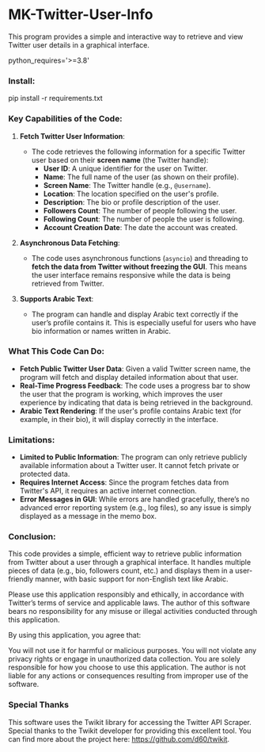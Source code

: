 # MK-Twitter-User-Info
 This program provides a simple and interactive way to retrieve and view Twitter user details in a graphical interface.
 
 python_requires='>=3.8'
 
### Install:
pip install -r requirements.txt

### Key Capabilities of the Code:

1. **Fetch Twitter User Information**:
   - The code retrieves the following information for a specific Twitter user based on their **screen name** (the Twitter handle):
     - **User ID**: A unique identifier for the user on Twitter.
     - **Name**: The full name of the user (as shown on their profile).
     - **Screen Name**: The Twitter handle (e.g., `@username`).
     - **Location**: The location specified on the user's profile.
     - **Description**: The bio or profile description of the user.
     - **Followers Count**: The number of people following the user.
     - **Following Count**: The number of people the user is following.
     - **Account Creation Date**: The date the account was created.

2. **Asynchronous Data Fetching**:
   - The code uses asynchronous functions (`asyncio`) and threading to **fetch the data from Twitter without freezing the GUI**. This means the user interface remains responsive while the data is being retrieved from Twitter.
   
3. **Supports Arabic Text**:
   - The program can handle and display Arabic text correctly if the user’s profile contains it. This is especially useful for users who have bio information or names written in Arabic.

### What This Code Can Do:
- **Fetch Public Twitter User Data**: Given a valid Twitter screen name, the program will fetch and display detailed information about that user.
- **Real-Time Progress Feedback**: The code uses a progress bar to show the user that the program is working, which improves the user experience by indicating that data is being retrieved in the background.
- **Arabic Text Rendering**: If the user's profile contains Arabic text (for example, in their bio), it will display correctly in the interface.

### Limitations:
- **Limited to Public Information**: The program can only retrieve publicly available information about a Twitter user. It cannot fetch private or protected data.
- **Requires Internet Access**: Since the program fetches data from Twitter's API, it requires an active internet connection.
- **Error Messages in GUI**: While errors are handled gracefully, there’s no advanced error reporting system (e.g., log files), so any issue is simply displayed as a message in the memo box.

### Conclusion:
This code provides a simple, efficient way to retrieve public information from Twitter about a user through a graphical interface. It handles multiple pieces of data (e.g., bio, followers count, etc.) and displays them in a user-friendly manner, with basic support for non-English text like Arabic.

Please use this application responsibly and ethically, in accordance with Twitter’s terms of service and applicable laws. The author of this software bears no responsibility for any misuse or illegal activities conducted through this application.

By using this application, you agree that:

You will not use it for harmful or malicious purposes.
You will not violate any privacy rights or engage in unauthorized data collection.
You are solely responsible for how you choose to use this application.
The author is not liable for any actions or consequences resulting from improper use of the software.

### Special Thanks
This software uses the Twikit library for accessing the Twitter API Scraper. Special thanks to the Twikit developer for providing this excellent tool. You can find more about the project here: https://github.com/d60/twikit.